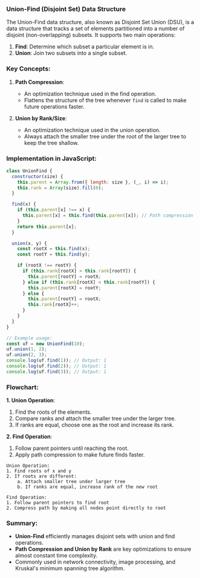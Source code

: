 ### Union-Find (Disjoint Set) Data Structure

The Union-Find data structure, also known as Disjoint Set Union (DSU), is a data structure that tracks a set of elements partitioned into a number of disjoint (non-overlapping) subsets. It supports two main operations:

1. **Find**: Determine which subset a particular element is in.
2. **Union**: Join two subsets into a single subset.

### Key Concepts:

1. **Path Compression**:
   - An optimization technique used in the find operation.
   - Flattens the structure of the tree whenever `find` is called to make future operations faster.

2. **Union by Rank/Size**:
   - An optimization technique used in the union operation.
   - Always attach the smaller tree under the root of the larger tree to keep the tree shallow.

### Implementation in JavaScript:

```javascript
class UnionFind {
  constructor(size) {
    this.parent = Array.from({ length: size }, (_, i) => i);
    this.rank = Array(size).fill(0);
  }

  find(x) {
    if (this.parent[x] !== x) {
      this.parent[x] = this.find(this.parent[x]); // Path compression
    }
    return this.parent[x];
  }

  union(x, y) {
    const rootX = this.find(x);
    const rootY = this.find(y);

    if (rootX !== rootY) {
      if (this.rank[rootX] > this.rank[rootY]) {
        this.parent[rootY] = rootX;
      } else if (this.rank[rootX] < this.rank[rootY]) {
        this.parent[rootX] = rootY;
      } else {
        this.parent[rootY] = rootX;
        this.rank[rootX]++;
      }
    }
  }
}

// Example usage:
const uf = new UnionFind(10);
uf.union(1, 2);
uf.union(2, 3);
console.log(uf.find(1)); // Output: 1
console.log(uf.find(2)); // Output: 1
console.log(uf.find(3)); // Output: 1
```

### Flowchart:

**1. Union Operation**:
1. Find the roots of the elements.
2. Compare ranks and attach the smaller tree under the larger tree.
3. If ranks are equal, choose one as the root and increase its rank.

**2. Find Operation**:
1. Follow parent pointers until reaching the root.
2. Apply path compression to make future finds faster.

```plaintext
Union Operation:
1. Find roots of x and y
2. If roots are different:
    a. Attach smaller tree under larger tree
    b. If ranks are equal, increase rank of the new root

Find Operation:
1. Follow parent pointers to find root
2. Compress path by making all nodes point directly to root
```

### Summary:

- **Union-Find** efficiently manages disjoint sets with union and find operations.
- **Path Compression and Union by Rank** are key optimizations to ensure almost constant time complexity.
- Commonly used in network connectivity, image processing, and Kruskal's minimum spanning tree algorithm.